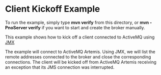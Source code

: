 # Client Kickoff Example

To run the example, simply type **mvn verify** from this directory, or **mvn -PnoServer verify** if you want to start and create the broker manually.

This example shows how to kick off a client connected to ActiveMQ using [JMX](http://www.oracle.com/technetwork/java/javase/tech/javamanagement-140525.html)

The example will connect to ActiveMQ Artemis. Using JMX, we will list the remote addresses connected to the broker and close the corresponding connections. The client will be kicked off from ActiveMQ Artemis receiving an exception that its JMS connection was interrupted.